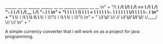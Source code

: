  ______     __  __     ______     ______     __   __     ______     ______     __   __    \n"
				+ "/\\  ___\\   /\\ \\/\\ \\   /\\  == \\   /\\  ___\\   /\\ \"-.\\ \\   /\\  ___\\   /\\  __ \\   /\\ \"-.\\ \\   \n"
				+ "\\ \\ \\____  \\ \\ \\_\\ \\  \\ \\  __<   \\ \\  __\\   \\ \\ \\-.  \\  \\ \\ \\____  \\ \\ \\/\\ \\  \\ \\ \\-.  \\  \n"
				+ " \\ \\_____\\  \\ \\_____\\  \\ \\_\\ \\_\\  \\ \\_____\\  \\ \\_\\\\\"\\_\\  \\ \\_____\\  \\ \\_____\\  \\ \\_\\\\\"\\_\\ \n"
				+ "  \\/_____/   \\/_____/   \\/_/ /_/   \\/_____/   \\/_/ \\/_/   \\/_____/   \\/_____/   \\/_/ \\/_/ \n"
				+ "                                                                                          

A simple currency converter that i will work on as a project for java programming.
